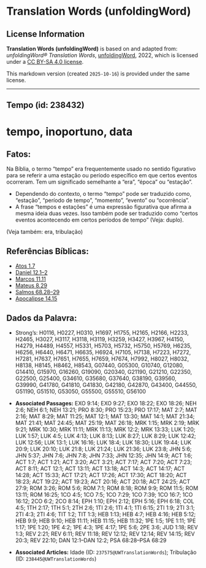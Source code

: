 # Translation Words (unfoldingWord)

## License Information

**Translation Words (unfoldingWord)** is based on and adapted from: _unfoldingWord® Translation Words_, [unfoldingWord](https://unfoldingword.org/utw), 2022, which is licensed under a [CC BY-SA 4.0 license](https://creativecommons.org/licenses/by-sa/4.0/legalcode.en).

This markdown version (created `2025-10-16`) is provided under the same license.



--------------------------------

## Tempo (id: 238432)

tempo, inoportuno, data
=======================

Fatos:
------

Na Bíblia, o termo “tempo” era frequentemente usado no sentido figurativo para se referir a uma estação ou período específico em que certos eventos ocorreram. Tem um significado semelhante a “era”, “época” ou “estação”.

* Dependendo do contexto, o termo “tempo” pode ser traduzido como, “estação”, “período de tempo”, “momento”, “evento” ou “ocorrência”.
* A frase “tempos e estações” é uma expressão figurativa que afirma a mesma ideia duas vezes. Isso também pode ser traduzido como “certos eventos acontecendo em certos períodos de tempo” (Veja: duplo).

(Veja também: era, tribulação)

Referências Bíblicas:
---------------------

* [Atos 1\.7](https://ref.ly/Acts1:7)
* [Daniel 12\.1–2](https://ref.ly/Dan12:1-Dan12:2)
* [Marcos 11\.11](https://ref.ly/Mark11:11)
* [Mateus 8\.29](https://ref.ly/Matt8:29)
* [Salmos 68\.28–29](https://ref.ly/Ps68:28-Ps68:29)
* [Apocalipse 14\.15](https://ref.ly/Rev14:15)

Dados da Palavra:
-----------------

* Strong’s: H0116, H0227, H0310, H1697, H1755, H2165, H2166, H2233, H2465, H3027, H3117, H3118, H3119, H3259, H3427, H3967, H4150, H4279, H4489, H4557, H5331, H5703, H5732, H5750, H5769, H6235, H6256, H6440, H6471, H6635, H6924, H7105, H7138, H7223, H7272, H7281, H7637, H7651, H7655, H7659, H7674, H7992, H8027, H8032, H8138, H8145, H8462, H8543, G07440, G05300, G10740, G12080, G14410, G15970, G16260, G19090, G20340, G21190, G21210, G22350, G22500, G25400, G34610, G35680, G37640, G38190, G39560, G39990, G41780, G41810, G41830, G42180, G42870, G43400, G44550, G51190, G51510, G53050, G55500, G55510, G56100

* **Associated Passages:** EXO 9:14; EXO 9:27; EXO 18:22; EXO 18:26; NEH 2:6; NEH 6:1; NEH 13:21; PRO 8:30; PRO 15:23; PRO 17:17; MAT 2:7; MAT 2:16; MAT 8:29; MAT 11:25; MAT 12:1; MAT 13:30; MAT 14:1; MAT 21:34; MAT 21:41; MAT 24:45; MAT 25:19; MAT 26:18; MRK 1:15; MRK 2:19; MRK 9:21; MRK 10:30; MRK 11:11; MRK 11:13; MRK 12:2; MRK 13:33; LUK 1:20; LUK 1:57; LUK 4:5; LUK 4:13; LUK 8:13; LUK 8:27; LUK 8:29; LUK 12:42; LUK 12:56; LUK 13:1; LUK 16:16; LUK 18:4; LUK 18:30; LUK 19:44; LUK 20:9; LUK 20:10; LUK 21:8; LUK 21:24; LUK 21:36; LUK 23:8; JHN 5:6; JHN 5:37; JHN 7:6; JHN 7:8; JHN 7:33; JHN 12:35; JHN 14:9; ACT 1:6; ACT 1:7; ACT 1:21; ACT 3:20; ACT 3:21; ACT 7:17; ACT 7:20; ACT 7:23; ACT 8:11; ACT 12:1; ACT 13:11; ACT 13:18; ACT 14:3; ACT 14:17; ACT 14:28; ACT 15:33; ACT 17:21; ACT 17:26; ACT 17:30; ACT 18:20; ACT 18:23; ACT 19:22; ACT 19:23; ACT 20:16; ACT 20:18; ACT 24:25; ACT 27:9; ROM 3:26; ROM 5:6; ROM 7:1; ROM 8:18; ROM 9:9; ROM 11:5; ROM 13:11; ROM 16:25; 1CO 4:5; 1CO 7:5; 1CO 7:29; 1CO 7:39; 1CO 16:7; 1CO 16:12; 2CO 6:2; 2CO 8:14; EPH 1:10; EPH 2:12; EPH 5:16; EPH 6:18; COL 4:5; 1TH 2:17; 1TH 5:1; 2TH 2:6; 1TI 2:6; 1TI 4:1; 1TI 6:15; 2TI 1:9; 2TI 3:1; 2TI 4:3; 2TI 4:6; TIT 1:2; TIT 1:3; HEB 1:13; HEB 4:7; HEB 4:16; HEB 5:12; HEB 9:9; HEB 9:10; HEB 11:11; HEB 11:15; HEB 11:32; 1PE 1:5; 1PE 1:11; 1PE 1:17; 1PE 1:20; 1PE 4:2; 1PE 4:3; 1PE 4:17; 1PE 5:6; 2PE 3:6; JUD 1:18; REV 1:3; REV 2:21; REV 6:11; REV 11:18; REV 12:12; REV 12:14; REV 14:15; REV 20:3; REV 22:10; DAN 12:1–DAN 12:2; PSA 68:28–PSA 68:29
* **Associated Articles:** Idade (ID: `237575@UWTranslationWords`); Tribulação (ID: `238445@UWTranslationWords`)

